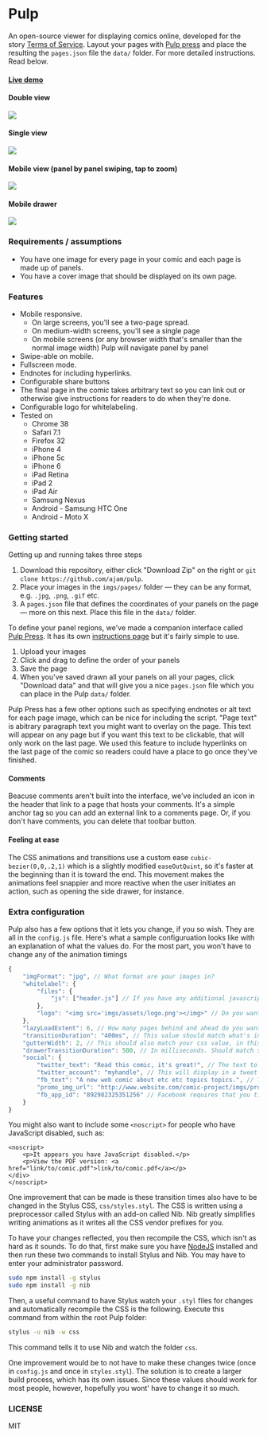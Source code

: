 Pulp
===

An open-source viewer for displaying comics online, developed for the  story [Terms of Service](http://projects.aljazeera.com/2014/terms-of-service). Layout your pages with [Pulp press](https://github.com/ajam/pulp-press) and place the resulting the `pages.json` file the `data/` folder. For more detailed instructions. Read below.

#### [Live demo](http://ajam.github.io/pulp)

#### Double view
![](https://raw.githubusercontent.com/ajam/pulp/master/demo-assets/double-view.gif)

#### Single view
![](https://raw.githubusercontent.com/ajam/pulp/master/demo-assets/single-view.gif)

#### Mobile view (panel by panel swiping, tap to zoom)
![](https://raw.githubusercontent.com/ajam/pulp/master/demo-assets/mobile-view-simulator.gif)

#### Mobile drawer
![](https://raw.githubusercontent.com/ajam/pulp/master/demo-assets/drawer.gif)

### Requirements / assumptions

* You have one image for every page in your comic and each page is made up of panels.
* You have a cover image that should be displayed on its own page.

### Features

* Mobile responsive.
	* On large screens, you'll see a two-page spread.
	* On medium-width screens, you'll see a single page
	* On mobile screens (or any browser width that's smaller than the normal image width) Pulp will navigate panel by panel
* Swipe-able on mobile.
* Fullscreen mode.
* Endnotes for including hyperlinks.
* Configurable share buttons
* The final page in the comic takes arbitrary text so you can link out or otherwise give instructions for readers to do when they're done.
* Configurable logo for whitelabeling. 
* Tested on
	* Chrome 38
	* Safari 7.1
	* Firefox 32
	* iPhone 4
	* iPhone 5c
	* iPhone 6
	* iPad Retina
	* iPad 2
	* iPad Air
	* Samsung Nexus
	* Android - Samsung HTC One
	* Android - Moto X

### Getting started

Getting up and running takes three steps

1. Download this repository, either click "Download Zip" on the right or `git clone https://github.com/ajam/pulp`.
2. Place your images in the `imgs/pages/` folder — they can be any format, e.g. `.jpg`, `.png`, `.gif` etc.
3. A `pages.json` file that defines the coordinates of your panels on the page — more on this next. Place this file in the `data/` folder.

To define your panel regions, we've made a companion interface called [Pulp Press](https://ajam.github.io/pulp-press). It has its own [instructions page](http://github.com/ajam/pulp-press) but it's fairly simple to use.

1. Upload your images
2. Click and drag to define the order of your panels
3. Save the page
4. When you've saved drawn all your panels on all your pages, click "Download data" and that will give you a nice `pages.json` file which you can place in the Pulp `data/` folder.

Pulp Press has a few other options such as specifying endnotes or alt text for each page image, which can be nice for including the script. "Page text" is abitrary paragraph text you might want to overlay on the page. This text will appear on any page but if you want this text to be clickable, that will only work on the last page. We used this feature to include hyperlinks on the last page of the comic so readers could have a place to go once they've finished.

#### Comments

Beacuse comments aren't built into the interface, we've included an icon in the header that link to a page that hosts your comments. It's a simple anchor tag so you can add an external link to a comments page. Or, if you don't have comments, you can delete that toolbar button.

#### Feeling at ease

The CSS animations and transitions use a custom ease `cubic-bezier(0,0,.2,1)` which is a slightly modified `easeOutQuint`, so it's faster at the beginning than it is toward the end. This movement makes the animations feel snappier and more reactive when the user initiates an action, such as opening the side drawer, for instance.

### Extra configuration

Pulp also has a few options that it lets you change, if you so wish. They are all in the `config.js` file. Here's what a sample configuruation looks like with an explanation of what the values do. For the most part, you won't have to change any of the animation timings


````js
{
	"imgFormat": "jpg", // What format are your images in?
	"whitelabel": {
		"files": {
			"js": ["header.js"] // If you have any additional javascripts, you can load them through here. You can also load them normally through
		},
		"logo": "<img src='imgs/assets/logo.png'></img>" // Do you want to include an image in the top left?
	},
	"lazyLoadExtent": 6, // How many pages behind and ahead do you want to load your images
	"transitionDuration": "400ms", // This value should match what's in your css under `transition_opts`.
	"gutterWidth": 2, // This should also match your css value, in this case `gutter_width`. This is the `padding-left` value for `.viewing.right-page`.
	"drawerTransitionDuration": 500, // In milliseconds. Should match stylesheet value for `drawer_transition_opts`. transitionDuration`.
	"social": {
		"twitter_text": "Read this comic, it's great!", // The text to display when someone clicks on the Tweet button
		"twitter_account": "myhandle", // This will display in a tweet as `via @myhandle`.
		"fb_text": "A new web comic about etc etc topics topics.", // The text to display when someone clicks on the Facebook button
		"promo_img_url": "http://www.website.com/comic-project/imgs/promo.jpg", // The full path of the image to display in the FB share or Tweet button
		"fb_app_id": "892982325351256" // Facebook requires that you tie these buttons to an app. You have to create an app through the FB dev interface and your app will have the id.
	}
}

````

You might also want to include some `<noscript>` for people who have JavaScript disabled, such as:

````
<noscript>
	<p>It appears you have JavaScript disabled.</p>
	<p>View the PDF version: <a href="link/to/comic.pdf">link/to/comic.pdf</a></p>
</div>
</noscript>

````

One improvement that can be made is these transition times also have to be changed in the Stylus CSS, `css/styles.styl`. The CSS is written using a preprocessor called Stylus with an add-on called Nib. Nib greatly simplifies writing animations as it writes all the CSS vendor prefixes for you.

To have your changes reflected, you then recompile the CSS, which isn't as hard as it sounds. To do that, first make sure you have [NodeJS](http://nodejs.org) installed and then run these two commands to install Stylus and Nib. You may have to enter your administrator password.

````bash
sudo npm install -g stylus
sudo npm install -g nib
````

Then, a useful command to have Stylus watch your `.styl` files for changes and automatically recompile the CSS is the following. Execute this command from within the root Pulp folder:

````bash
stylus -u nib -w css
````

This command tells it to use Nib and watch the folder `css`. 

One improvement would be to not have to make these changes twice (once in `config.js` and once in `styles.styl`). The solution is to create a larger build process, which has its own issues. Since these values should work for most people, however, hopefully you wont' have to change it so much.

### LICENSE

MIT
